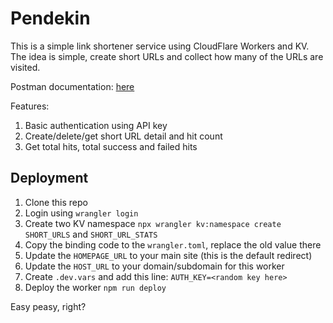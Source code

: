 # Pendekin

This is a simple link shortener service using CloudFlare Workers and KV. The idea is simple, create short URLs and collect how many of the URLs are visited.

Postman documentation: [here](./pendekin.postman_collection.json)

Features:

1. Basic authentication using API key
2. Create/delete/get short URL detail and hit count
3. Get total hits, total success and failed hits

## Deployment

1. Clone this repo
2. Login using `wrangler login`
3. Create two KV namespace `npx wrangler kv:namespace create SHORT_URLS` and `SHORT_URL_STATS`
4. Copy the binding code to the `wrangler.toml`, replace the old value there
5. Update the `HOMEPAGE_URL` to your main site (this is the default redirect)
6. Update the `HOST_URL` to your domain/subdomain for this worker
7. Create `.dev.vars` and add this line: `AUTH_KEY=<random key here>`
8. Deploy the worker `npm run deploy`

Easy peasy, right?
